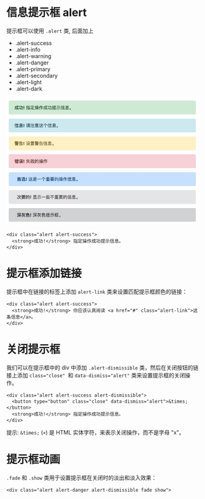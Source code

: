 # 信息提示框 alert
提示框可以使用 `.alert` 类, 后面加上 
- .alert-success
- .alert-info
- .alert-warning
- .alert-danger
- .alert-primary
- .alert-secondary
- .alert-light 
- .alert-dark

![](img/alert.png)


```
<div class="alert alert-success">
  <strong>成功!</strong> 指定操作成功提示信息。
</div>
```

# 提示框添加链接
提示框中在链接的标签上添加 `alert-link` 类来设置匹配提示框颜色的链接：
```
<div class="alert alert-success">
  <strong>成功!</strong> 你应该认真阅读 <a href="#" class="alert-link">这条信息</a>。
</div>
```

# 关闭提示框
我们可以在提示框中的 div 中添加 `.alert-dismissible` 类，然后在关闭按钮的链接上添加 `class="close" `和 `data-dismiss="alert"` 类来设置提示框的关闭操作。
```
<div class="alert alert-success alert-dismissible">
  <button type="button" class="close" data-dismiss="alert">&times;</button>
  <strong>成功!</strong> 指定操作成功提示信息。
</div>
```
提示: `&times;` (`×`) 是 HTML 实体字符，来表示关闭操作，而不是字母 "x"。


# 提示框动画
`.fade` 和 `.show` 类用于设置提示框在关闭时的淡出和淡入效果：
```
<div class="alert alert-danger alert-dismissible fade show">
```
